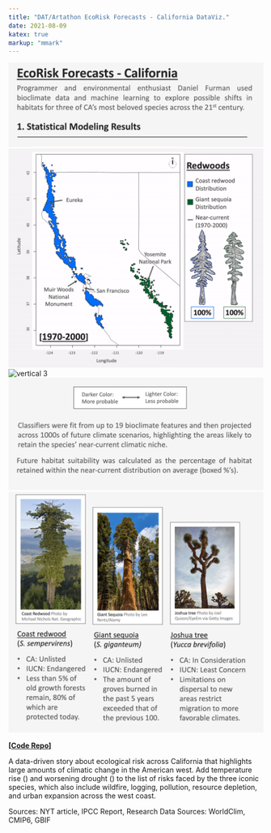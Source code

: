 ```yaml
---
title: "DAT/Artathon EcoRisk Forecasts - California DataViz."
date: 2021-08-09
katex: true
markup: "mmark"
---
```



<img src="/research-outputs/datartathon/knitted-files/ecorisk-zoo-vertical-1.png" style="border:0px;margin:0px" alt="vertical 1"/><!--
--><img src="/research-outputs/datartathon/knitted-files/ecorisk-zoo-vertical-2-faster.gif" style="border:0px;margin:0px" alt="vertical 2"/><!--
--><img src="/research-outputs/datartathon/knitted-files/ecorisk-zoo-vertical-3-faster.gif" style="border:0px;margin:0px" alt="vertical 3"/><!--
--><img src="/research-outputs/datartathon/knitted-files/ecorisk-zoo-vertical-4.png" style="border:0px;margin:0px" alt="vertical 4"/><!--
--><img src="/research-outputs/datartathon/knitted-files/ecorisk-zoo-vertical-5.png" style="border:0px;margin:0px" alt="vertical 5"/>

**[[Code Repo](https://github.com/daniel-furman/PySDMs)]**

A data-driven story about ecological risk across California that highlights large amounts of climatic change in the American west. Add temperature rise () and worsening drought () to the list of risks faced by the three iconic species, which also include wildfire, logging, pollution, resource depletion,  and urban expansion across the west coast. 

Sources: NYT article, IPCC Report, Research
Data Sources: WorldClim, CMIP6, GBIF




